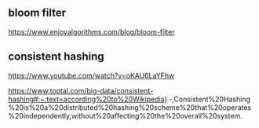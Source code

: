 ## bloom filter
https://www.enjoyalgorithms.com/blog/bloom-filter

## consistent hashing
https://www.youtube.com/watch?v=oKAU6LaYFhw

https://www.toptal.com/big-data/consistent-hashing#:~:text=according%20to%20Wikipedia).-,Consistent%20Hashing%20is%20a%20distributed%20hashing%20scheme%20that%20operates%20independently,without%20affecting%20the%20overall%20system.

